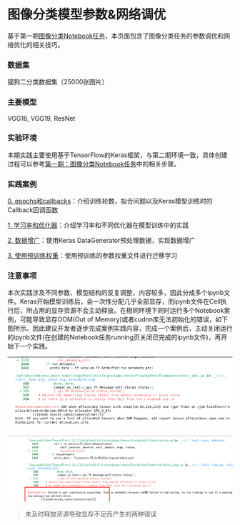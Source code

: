 # 图像分类模型参数&网络调优

基于第一期[图像分类Notebook任务](../DL_image_recognition/image_recongition.ipynb)，本页面包含了图像分类任务的参数调优和网络优化的相关技巧。



### 数据集

猫狗二分类数据集（25000张图片）



### 主要模型

VGG16, VGG19, ResNet



### 实验环境

本期实践主要使用基于TensorFlow的Keras框架，与第二期环境一致，具体创建过程可以参考[第一期：图像分类Notebook任务](https://github.com/huaweicloud/ModelArts-Lab/blob/master/notebook/DL_image_recognition/image_recongition.ipynb)中的相关步骤。



### 实践案例

[0. epochs和callbacks](./00_epoch_callbacks.ipynb)：介绍训练轮数，拟合问题以及Keras模型训练时的Callback回调函数

[1. 学习率和优化器](./01_lr_opt.ipynb)：介绍学习率和不同优化器在模型训练中的实践

[2. 数据增广](02_data_augumentation.ipynb)：使用Keras DataGenerator预处理数据，实现数据增广

[3. 使用预训练权重](03_pretrained_weights.ipynb)：使用预训练的参数权重文件进行迁移学习



### 注意事项

本次实践涉及不同参数、模型结构的反复调整，内容较多，因此分成多个ipynb文件。Keras开始模型训练后，会一次性分配几乎全部显存，而ipynb文件在Cell执行后，所占用的显存资源不会主动释放。在相同环境下同时运行多个Notebook案例，可能导致显存OOM(Out of Memory)或者cudnn库无法初始化的错误，如下图所示。因此建议开发者逐步完成案例实践内容，完成一个案例后，主动关闭运行的ipynb文件(在创建的Notebook任务running页关闭已完成的ipynb文件)，再开始下一个实践。

![oom](img/oom.png)

![cudnn-init-failed](img/cudnn-init-failed.png)

> 未及时释放资源导致显存不足而产生的两种错误


